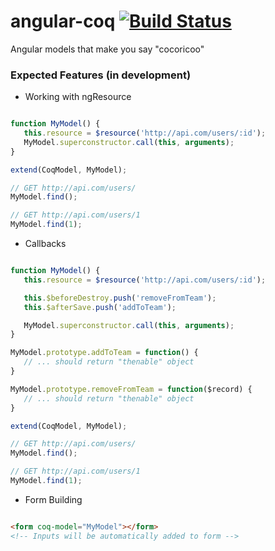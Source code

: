 angular-coq [![Build Status](https://travis-ci.org/squareteam/angular-coq.svg)](https://travis-ci.org/squareteam/angular-coq)
===========

Angular models that make you say "cocoricoo"






### Expected Features (in development)

- Working with ngResource

```js

function MyModel() {
   this.resource = $resource('http://api.com/users/:id');
   MyModel.superconstructor.call(this, arguments);
}

extend(CoqModel, MyModel);

// GET http://api.com/users/
MyModel.find();

// GET http://api.com/users/1
MyModel.find(1);

```

- Callbacks

```js

function MyModel() {
   this.resource = $resource('http://api.com/users/:id');

   this.$beforeDestroy.push('removeFromTeam');
   this.$afterSave.push('addToTeam');

   MyModel.superconstructor.call(this, arguments);
}

MyModel.prototype.addToTeam = function() {
   // ... should return "thenable" object
}

MyModel.prototype.removeFromTeam = function($record) {
   // ... should return "thenable" object
}

extend(CoqModel, MyModel);

// GET http://api.com/users/
MyModel.find();

// GET http://api.com/users/1
MyModel.find(1);

```


- Form Building

```html

<form coq-model="MyModel"></form>
<!-- Inputs will be automatically added to form -->

```
